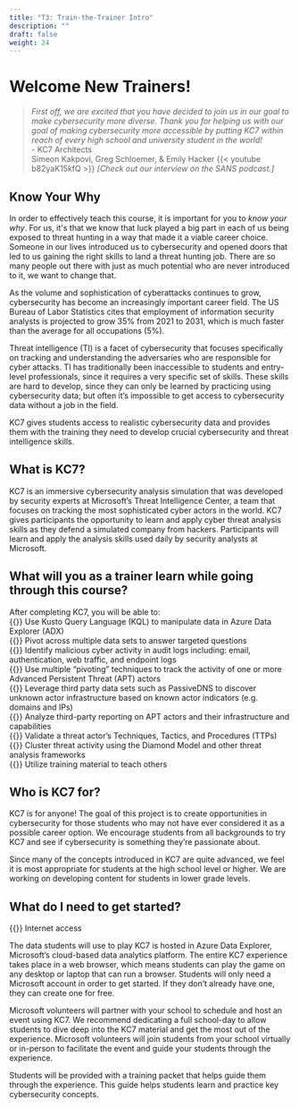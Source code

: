 ```yaml
---
title: "T3: Train-the-Trainer Intro"
description: ""
draft: false
weight: 24
---
```

# Welcome New Trainers!   
 
>*First off, we are excited that you have decided to join us in our goal to make cybersecurity more diverse. Thank you for helping us with our goal of making cybersecurity more accessible by putting KC7 within reach of every high school and university student in the world!*           
            - KC7 Architects         
            Simeon Kakpovi, Greg Schloemer, & Emily Hacker
{{< youtube b82yaK15kfQ >}}
*[Check out our interview on the SANS podcast.]*
## Know Your Why

In order to effectively teach this course, it is important for you to *know your why*. For us, it's that we know that luck played a big part in each of us being exposed to threat hunting in a way that made it a viable career choice. Someone in our lives introduced us to cybersecurity and opened doors that led to us gaining the right skills to land a threat hunting job. There are so many people out there with just as much potential who are never introduced to it, we want to change that.

As the volume and sophistication of cyberattacks continues to grow, cybersecurity has become an increasingly important career field. The US Bureau of Labor Statistics cites that employment of information security analysts is projected to grow 35% from 2021 to 2031, which is much faster than the average for all occupations (5%). 

Threat intelligence (TI) is a facet of cybersecurity that focuses specifically on tracking and understanding the adversaries who are responsible for cyber attacks. TI has traditionally been inaccessible to students and entry-level professionals, since it requires a very specific set of skills. These skills are hard to develop, since they can only be learned by practicing using cybersecurity data; but often it’s impossible to get access to cybersecurity data without a job in the field.  

KC7 gives students access to realistic cybersecurity data and provides them with the training they need to develop crucial cybersecurity and threat intelligence skills.  

## What is KC7?
KC7 is an immersive cybersecurity analysis simulation that was developed by security experts at Microsoft’s Threat Intelligence Center, a team that focuses on tracking the most sophisticated cyber actors in the world. KC7 gives participants the opportunity to learn and apply cyber threat analysis skills as they defend a simulated company from hackers. Participants will learn and apply the analysis skills used daily by security analysts at Microsoft. 

## What will you as a trainer learn while going through this course? 
After completing KC7, you will be able to:    
{{<icon name="ok" size="large">}} Use Kusto Query Language (KQL) to manipulate data in Azure Data Explorer (ADX)    
{{<icon name="ok" size="large">}} Pivot across multiple data sets to answer targeted questions     
{{<icon name="ok" size="large">}} Identify malicious cyber activity in audit logs including: email, authentication, web traffic, and endpoint logs     
{{<icon name="ok" size="large">}} Use multiple “pivoting” techniques to track the activity of one or more Advanced Persistent Threat (APT) actors     
{{<icon name="ok" size="large">}} Leverage third party data sets such as PassiveDNS to discover unknown actor infrastructure based on known actor indicators (e.g. domains and IPs)     
{{<icon name="ok" size="large">}} Analyze third-party reporting on APT actors and their infrastructure and capabilities     
{{<icon name="ok" size="large">}} Validate a threat actor’s Techniques, Tactics, and Procedures (TTPs)     
{{<icon name="ok" size="large">}} Cluster threat activity using the Diamond Model and other threat analysis frameworks    
{{<icon name="ok" size="large">}} Utilize training material to teach others    

## Who is KC7 for? 
KC7 is for anyone! The goal of this project is to create opportunities in cybersecurity for those students who may not have ever considered it as a possible career option. We encourage students from all backgrounds to try KC7 and see if cybersecurity is something they’re passionate about. 

Since many of the concepts introduced in KC7 are quite advanced, we feel it is most appropriate for students at the high school level or higher. We are working on developing content for students in lower grade levels.  

## What do I need to get started? 
{{<icon name="ok" size="large">}} Internet access    

The data students will use to play KC7 is hosted in Azure Data Explorer, Microsoft’s cloud-based data analytics platform. The entire KC7 experience takes place in a web browser, which means students can play the game on any desktop or laptop that can run a browser. Students will only need a Microsoft account in order to get started. If they don’t already have one, they can create one for free.      

Microsoft volunteers will partner with your school to schedule and host an event using KC7. We recommend dedicating a full school-day to allow students to dive deep into the KC7 material and get the most out of the experience. Microsoft volunteers will join students from your school virtually or in-person to facilitate the event and guide your students through the experience.      

Students will be provided with a training packet that helps guide them through the experience. This guide helps students learn and practice key cybersecurity concepts. 

